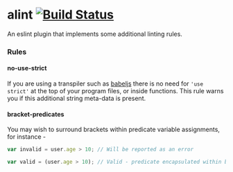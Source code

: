 # alint [![Build Status](https://travis-ci.org/AlanFoster/eslint-plugin-alint.svg?branch=master)](https://travis-ci.org/AlanFoster/eslint-plugin-alint)

An eslint plugin that implements some additional linting rules.

### Rules

#### no-use-strict

If you are using a transpiler such as [babeljs](https://babeljs.io/) there is no need for `'use strict'` at the top of your program files, or inside functions. This rule warns you if this additional string meta-data is present.

#### bracket-predicates

You may wish to surround brackets within predicate variable assignments, for instance -

```javascript
var invalid = user.age > 10; // Will be reported as an error

var valid = (user.age > 10); // Valid - predicate encapsulated within brackets appropriately
```
